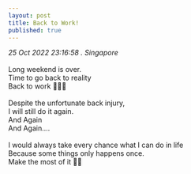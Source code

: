 ```yaml
---
layout: post
title: Back to Work!
published: true
---
```

_25 Oct 2022 23:16:58 . Singapore_
<br>
<br>
Long weekend is over. 
<br>
Time to go back to reality
<br>
Back to work 👩🏻‍💻
<br>
<br>
Despite the unfortunate back injury,
<br>
I will still do it again.
<br>
And Again
<br>
And Again....
<br>
<br>
I would always take every chance what I can do in life
<br>
Because some things only happens once.
<br>
Make the most of it 🫶🏼

